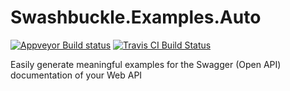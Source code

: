 # Swashbuckle.Examples.Auto

[![Appveyor Build status](https://ci.appveyor.com/api/projects/status/1w33fdtko08ee6w7?svg=true)](https://ci.appveyor.com/project/Solar_AS/swashbuckle-examples-auto) [![Travis CI Build Status](https://travis-ci.org/Solar-AS/Swashbuckle.Examples.Auto.svg?branch=master)](https://travis-ci.org/Solar-AS/Swashbuckle.Examples.Auto)



Easily generate meaningful examples for the Swagger (Open API) documentation of your Web API
